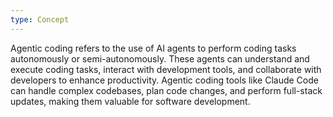 ```yaml
---
type: Concept
---
```


Agentic coding refers to the use of AI agents to perform coding tasks autonomously or semi-autonomously. These agents can understand and execute coding tasks, interact with development tools, and collaborate with developers to enhance productivity. Agentic coding tools like Claude Code can handle complex codebases, plan code changes, and perform full-stack updates, making them valuable for software development.